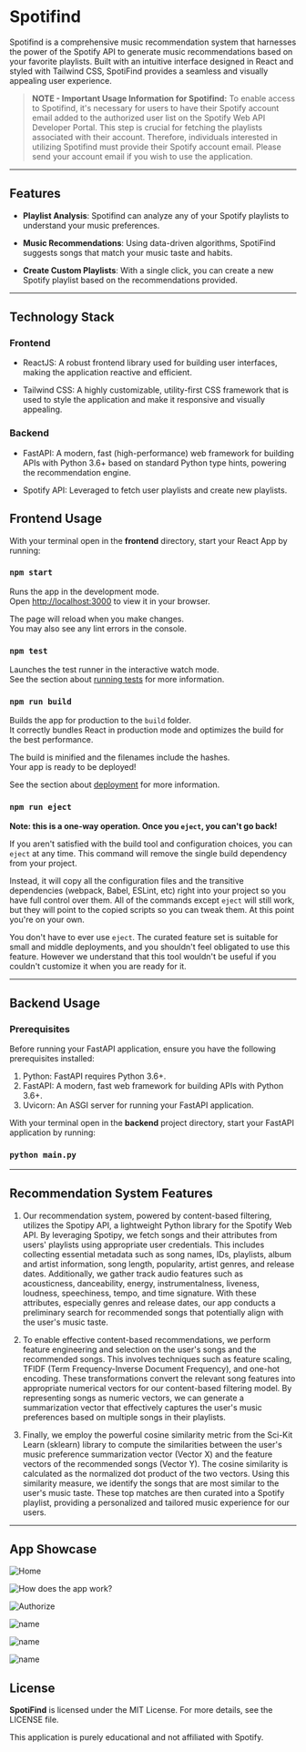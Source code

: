 # Spotifind
Spotifind is a comprehensive music recommendation system that harnesses the power of the Spotify API to generate music recommendations based on your favorite playlists. Built with an intuitive interface designed in React and styled with Tailwind CSS, SpotiFind provides a seamless and visually appealing user experience.

> **NOTE - Important Usage Information for Spotifind:**
To enable access to Spotifind, it's necessary for users to have their Spotify account email added to the authorized user list on the Spotify Web API Developer Portal. This step is crucial for fetching the playlists associated with their account. Therefore, individuals interested in utilizing Spotifind must provide their Spotify account email. Please send your account email if you wish to use the application.

---

## Features
- **Playlist Analysis**: Spotifind can analyze any of your Spotify playlists to understand your music preferences.

- **Music Recommendations**: Using data-driven algorithms, SpotiFind suggests songs that match your music taste and habits.

- **Create Custom Playlists**: With a single click, you can create a new Spotify playlist based on the recommendations provided.

---

## Technology Stack
### Frontend

- ReactJS: A robust frontend library used for building user interfaces, making the application reactive and efficient.

- Tailwind CSS: A highly customizable, utility-first CSS framework that is used to style the application and make it responsive and visually appealing.

### Backend

- FastAPI: A modern, fast (high-performance) web framework for building APIs with Python 3.6+ based on standard Python type hints, powering the recommendation engine.

- Spotify API: Leveraged to fetch user playlists and create new playlists.

## Frontend Usage

With your terminal open in the **frontend** directory, start your React App by running:
### `npm start`

Runs the app in the development mode.\
Open [http://localhost:3000](http://localhost:3000) to view it in your browser.

The page will reload when you make changes.\
You may also see any lint errors in the console.

### `npm test`

Launches the test runner in the interactive watch mode.\
See the section about [running tests](https://facebook.github.io/create-react-app/docs/running-tests) for more information.

### `npm run build`

Builds the app for production to the `build` folder.\
It correctly bundles React in production mode and optimizes the build for the best performance.

The build is minified and the filenames include the hashes.\
Your app is ready to be deployed!

See the section about [deployment](https://facebook.github.io/create-react-app/docs/deployment) for more information.

### `npm run eject`

**Note: this is a one-way operation. Once you `eject`, you can't go back!**

If you aren't satisfied with the build tool and configuration choices, you can `eject` at any time. This command will remove the single build dependency from your project.

Instead, it will copy all the configuration files and the transitive dependencies (webpack, Babel, ESLint, etc) right into your project so you have full control over them. All of the commands except `eject` will still work, but they will point to the copied scripts so you can tweak them. At this point you're on your own.

You don't have to ever use `eject`. The curated feature set is suitable for small and middle deployments, and you shouldn't feel obligated to use this feature. However we understand that this tool wouldn't be useful if you couldn't customize it when you are ready for it.

---

## Backend Usage

### Prerequisites
Before running your FastAPI application, ensure you have the following prerequisites installed:

1. Python: FastAPI requires Python 3.6+.
2. FastAPI: A modern, fast web framework for building APIs with Python 3.6+.
3. Uvicorn: An ASGI server for running your FastAPI application.

With your terminal open in the **backend** project directory, start your FastAPI application by running:
### `python main.py`

---

## Recommendation System Features

1. Our recommendation system, powered by content-based filtering, utilizes the Spotipy API, a lightweight Python library for the Spotify Web API. By leveraging Spotipy, we fetch songs and their attributes from users' playlists using appropriate user credentials. This includes collecting essential metadata such as song names, IDs, playlists, album and artist information, song length, popularity, artist genres, and release dates. Additionally, we gather track audio features such as acousticness, danceability, energy, instrumentalness, liveness, loudness, speechiness, tempo, and time signature. With these attributes, especially genres and release dates, our app conducts a preliminary search for recommended songs that potentially align with the user's music taste.

2. To enable effective content-based recommendations, we perform feature engineering and selection on the user's songs and the recommended songs. This involves techniques such as feature scaling, TFIDF (Term Frequency-Inverse Document Frequency), and one-hot encoding. These transformations convert the relevant song features into appropriate numerical vectors for our content-based filtering model. By representing songs as numeric vectors, we can generate a summarization vector that effectively captures the user's music preferences based on multiple songs in their playlists.

3. Finally, we employ the powerful cosine similarity metric from the Sci-Kit Learn (sklearn) library to compute the similarities between the user's music preference summarization vector (Vector X) and the feature vectors of the recommended songs (Vector Y). The cosine similarity is calculated as the normalized dot product of the two vectors. Using this similarity measure, we identify the songs that are most similar to the user's music taste. These top matches are then curated into a Spotify playlist, providing a personalized and tailored music experience for our users.

---
## App Showcase

![Home](https://github.com/vinod-kanigicherla/spotifind/blob/main/project-pics/Home.png)
   
![How does the app work?](https://github.com/vinod-kanigicherla/spotifind/blob/main/project-pics/Home_How.png)
    
![Authorize](https://github.com/vinod-kanigicherla/spotifind/blob/main/project-pics/Authorize.png)
    
![name](https://github.com/vinod-kanigicherla/spotifind/blob/main/project-pics/PlaylistSelect.png)
    
![name](https://github.com/vinod-kanigicherla/spotifind/blob/main/project-pics/PlaylistSuccess.png)
    
![name](https://github.com/vinod-kanigicherla/spotifind/blob/main/project-pics/Screenshot%202024-03-09%20at%209.42.58%20PM.png)
    

## License
**SpotiFind** is licensed under the MIT License. For more details, see the LICENSE file.

This application is purely educational and not affiliated with Spotify.


